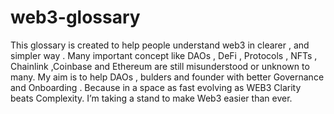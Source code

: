 # web3-glossary
This glossary is created to help people understand web3 in clearer , and simpler way . Many important concept like DAOs , DeFi , Protocols , NFTs , Chainlink ,Coinbase and Ethereum are still misunderstood or unknown to many. 
My aim is to help DAOs , bulders and founder with better Governance and Onboarding . 
Because in a space as fast evolving as WEB3 Clarity beats Complexity.
I’m taking a stand to make Web3 easier than ever.




